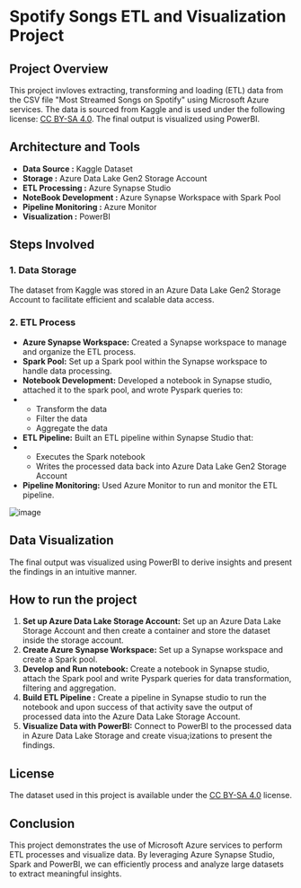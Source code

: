 # Spotify Songs ETL and Visualization Project

## Project Overview
This project invloves extracting, transforming and loading (ETL) data from the CSV file "Most Streamed Songs on Spotify" using Microsoft Azure services. The data is sourced from Kaggle and is used under the following license: [CC BY-SA 4.0](https://creativecommons.org/licenses/by-sa/4.0/). The final output is visualized using PowerBI.

 ## Architecture and Tools
 - **Data Source :** Kaggle Dataset
 - **Storage :** Azure Data Lake Gen2 Storage Account
 - **ETL Processing :** Azure Synapse Studio
 - **NoteBook Development :** Azure Synapse Workspace with Spark Pool
 - **Pipeline Monitoring :** Azure Monitor
 - **Visualization :** PowerBI

## Steps Involved
### 1. Data Storage
The dataset from Kaggle was stored in an Azure Data Lake Gen2 Storage Account to facilitate efficient and scalable data access.
### 2. ETL Process
- **Azure Synapse Workspace:** Created a Synapse workspace to manage and organize the ETL process.
- **Spark Pool:** Set up a Spark pool within the Synapse workspace to handle data processing.
- **Notebook Development:** Developed a notebook in Synapse studio, attached it to the spark pool, and wrote Pyspark queries to:
- - Transform the data
  - Filter the data
  - Aggregate the data
- **ETL Pipeline:** Built an ETL pipeline within Synapse Studio that:
- - Executes the Spark notebook
  - Writes the processed data back into Azure Data Lake Gen2 Storage Account
- **Pipeline Monitoring:** Used Azure Monitor to run and monitor the ETL pipeline.

![image](https://github.com/user-attachments/assets/d674360d-ed95-4f5c-81f9-37adf8e027c6)

## Data Visualization
The final output was visualized using PowerBI to derive insights and present the findings in an intuitive manner.

## How to run the project
1. **Set up Azure Data Lake Storage Account:** Set up an Azure Data Lake Storage Account and then create a container and store the dataset inside the storage account.
2. **Create Azure Synapse Workspace:** Set up a Synapse workspace and create a Spark pool.
3. **Develop and Run notebook:** Create a notebook in Synapse studio, attach the Spark pool and write Pyspark queries for data transformation, filtering and aggregation.
4. **Build ETL Pipeline :** Create a pipeline in Synapse studio to run the notebook and upon success of that activity save the output of processed data into the Azure Data Lake Storage Account.
5. **Visualize Data with PowerBI:** Connect to PowerBI to the processed data in Azure Data Lake Storage and create visua;izations to present the findings.

## License
The dataset used in this project is available under the [CC BY-SA 4.0](https://creativecommons.org/licenses/by-sa/4.0/) license.

## Conclusion
This project demonstrates the use of Microsoft Azure services to perform ETL processes and visualize data. By leveraging Azure Synapse Studio, Spark and PowerBI, we can efficiently process and analyze large datasets to extract meaningful insights.

